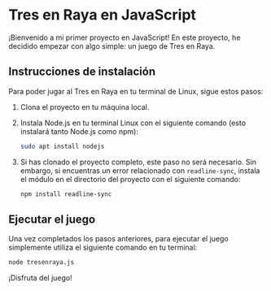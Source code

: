 # Tres en Raya en JavaScript

¡Bienvenido a mi primer proyecto en JavaScript! En este proyecto, he decidido empezar con algo simple: un juego de Tres en Raya.

## Instrucciones de instalación

Para poder jugar al Tres en Raya en tu terminal de Linux, sigue estos pasos:

1. Clona el proyecto en tu máquina local.
   
2. Instala Node.js en tu terminal Linux con el siguiente comando (esto instalará tanto Node.js como npm):

    ```bash
    sudo apt install nodejs
    ```

3. Si has clonado el proyecto completo, este paso no será necesario. Sin embargo, si encuentras un error relacionado con `readline-sync`, instala el módulo en el directorio del proyecto con el siguiente comando:

    ```bash
    npm install readline-sync
    ```

## Ejecutar el juego

Una vez completados los pasos anteriores, para ejecutar el juego simplemente utiliza el siguiente comando en tu terminal:

```bash
node tresenraya.js
```

¡Disfruta del juego!
